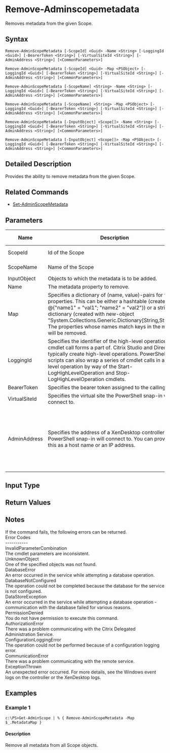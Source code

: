 ﻿
# Remove-Adminscopemetadata
Removes metadata from the given Scope.
## Syntax
```
Remove-AdminScopeMetadata [-ScopeId] <Guid> -Name <String> [-LoggingId <Guid>] [-BearerToken <String>] [-VirtualSiteId <String>] [-AdminAddress <String>] [<CommonParameters>]

Remove-AdminScopeMetadata [-ScopeId] <Guid> -Map <PSObject> [-LoggingId <Guid>] [-BearerToken <String>] [-VirtualSiteId <String>] [-AdminAddress <String>] [<CommonParameters>]

Remove-AdminScopeMetadata [-ScopeName] <String> -Name <String> [-LoggingId <Guid>] [-BearerToken <String>] [-VirtualSiteId <String>] [-AdminAddress <String>] [<CommonParameters>]

Remove-AdminScopeMetadata [-ScopeName] <String> -Map <PSObject> [-LoggingId <Guid>] [-BearerToken <String>] [-VirtualSiteId <String>] [-AdminAddress <String>] [<CommonParameters>]

Remove-AdminScopeMetadata [-InputObject] <Scope[]> -Name <String> [-LoggingId <Guid>] [-BearerToken <String>] [-VirtualSiteId <String>] [-AdminAddress <String>] [<CommonParameters>]

Remove-AdminScopeMetadata [-InputObject] <Scope[]> -Map <PSObject> [-LoggingId <Guid>] [-BearerToken <String>] [-VirtualSiteId <String>] [-AdminAddress <String>] [<CommonParameters>]
```
## Detailed Description
Provides the ability to remove metadata from the given Scope.


## Related Commands

* [Set-AdminScopeMetadata](../Set-AdminScopeMetadata/)
## Parameters
| Name   | Description | Required? | Pipeline Input | Default Value |
| --- | --- | --- | --- | --- |
| ScopeId | Id of the Scope | true | true (ByValue, ByPropertyName) |  |
| ScopeName | Name of the Scope | true | true (ByValue, ByPropertyName) |  |
| InputObject | Objects to which the metadata is to be added. | true | true (ByValue) |  |
| Name | The metadata property to remove. | true | false |  |
| Map | Specifies a dictionary of (name, value)-pairs for the properties. This can be either a hashtable (created with @{"name1" = "val1"; "name2" = "val2"}) or a string dictionary (created with new-object "System.Collections.Generic.Dictionary\[String,String\]"). The properties whose names match keys in the map will be removed. | true | true (ByValue) |  |
| LoggingId | Specifies the identifier of the high-level operation this cmdlet call forms a part of. Citrix Studio and Director typically create high-level operations. PowerShell scripts can also wrap a series of cmdlet calls in a high-level operation by way of the Start-LogHighLevelOperation and Stop-LogHighLevelOperation cmdlets. | false | false |  |
| BearerToken | Specifies the bearer token assigned to the calling user | false | false |  |
| VirtualSiteId | Specifies the virtual site the PowerShell snap-in will connect to. | false | false |  |
| AdminAddress | Specifies the address of a XenDesktop controller the PowerShell snap-in will connect to. You can provide this as a host name or an IP address. | false | false | Localhost. Once a value is provided by any cmdlet, this value becomes the default. |

## Input Type

### 

## Return Values

### 

## Notes
If the command fails, the following errors can be returned.<br>    Error Codes<br>    -----------<br>    InvalidParameterCombination<br>        The cmdlet parameters are inconsistent.<br>    UnknownObject<br>        One of the specified objects was not found.<br>    DatabaseError<br>        An error occurred in the service while attempting a database operation.<br>    DatabaseNotConfigured<br>        The operation could not be completed because the database for the service is not configured.<br>    DataStoreException<br>        An error occurred in the service while attempting a database operation - communication with the database failed for various reasons.<br>    PermissionDenied<br>        You do not have permission to execute this command.<br>    AuthorizationError<br>        There was a problem communicating with the Citrix Delegated Administration Service.<br>    ConfigurationLoggingError<br>        The operation could not be performed because of a configuration logging error.<br>    CommunicationError<br>        There was a problem communicating with the remote service.<br>    ExceptionThrown<br>        An unexpected error occurred.  For more details, see the Windows event logs on the controller or the XenDesktop logs.
## Examples

### Example 1
```
c:\PS>Get-AdminScope | % { Remove-AdminScopeMetadata -Map $_.MetadataMap }
```
#### Description
Remove all metadata from all Scope objects.
